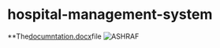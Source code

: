 # hospital-management-system
**The[documntation.docx](https://github.com/ashrafmt/hospital-management-syste/files/11538538/documntation.docx)file
![ASHRAF](https://github.com/ashrafmt/hospital-management-syste/assets/94268368/dae7f8ee-f67c-4857-bac7-1abd4a70ada7)

